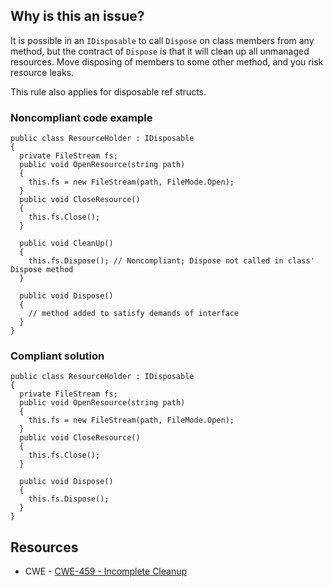 ## Why is this an issue?

It is possible in an `IDisposable` to call `Dispose` on class members from any method, but the contract of
`Dispose` is that it will clean up all unmanaged resources. Move disposing of members to some other method, and you risk resource
leaks.

This rule also applies for disposable ref structs.

### Noncompliant code example

    public class ResourceHolder : IDisposable
    {
      private FileStream fs;
      public void OpenResource(string path)
      {
        this.fs = new FileStream(path, FileMode.Open);
      }
      public void CloseResource()
      {
        this.fs.Close();
      }
    
      public void CleanUp()
      {
        this.fs.Dispose(); // Noncompliant; Dispose not called in class' Dispose method
      }
    
      public void Dispose()
      {
        // method added to satisfy demands of interface
      }
    }

### Compliant solution

    public class ResourceHolder : IDisposable
    {
      private FileStream fs;
      public void OpenResource(string path)
      {
        this.fs = new FileStream(path, FileMode.Open);
      }
      public void CloseResource()
      {
        this.fs.Close();
      }
    
      public void Dispose()
      {
        this.fs.Dispose();
      }
    }

## Resources

- CWE - [CWE-459 - Incomplete Cleanup](https://cwe.mitre.org/data/definitions/459)